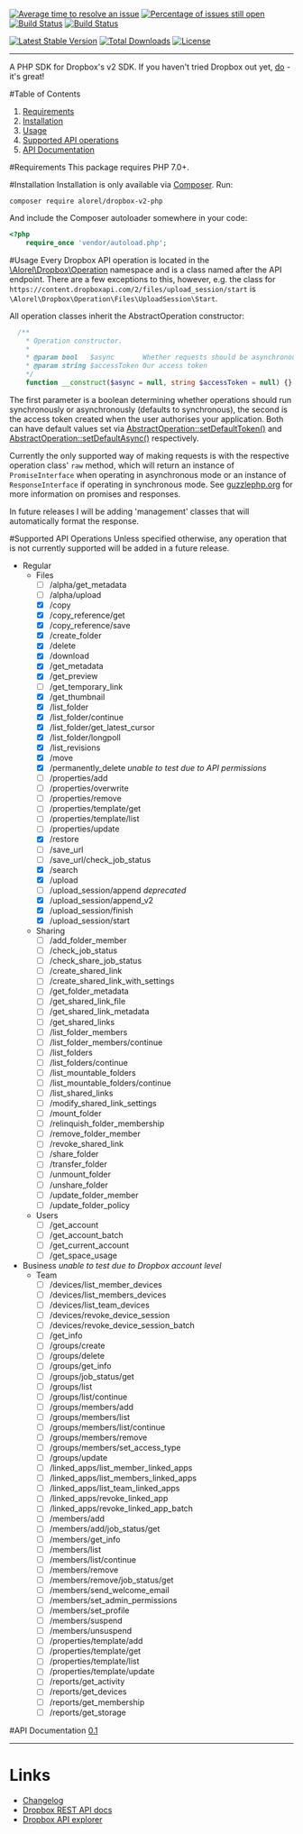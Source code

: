 [![Average time to resolve an issue](http://isitmaintained.com/badge/resolution/Alorel/dropbox-v2-php.svg)](http://isitmaintained.com/project/Alorel/dropbox-v2-php "Average time to resolve an issue")
[![Percentage of issues still open](http://isitmaintained.com/badge/open/Alorel/dropbox-v2-php.svg)](http://isitmaintained.com/project/Alorel/dropbox-v2-php "Percentage of issues still open")
[![Build Status](https://travis-ci.org/Alorel/dropbox-v2-php?branch=master)](https://travis-ci.org/Alorel/dropbox-v2-php)
[![Build Status](https://coveralls.io/repos/github/Alorel/dropbox-v2-php/badge.svg?branch=master)](https://coveralls.io/github/Alorel/dropbox-v2-php?branch=master)

[![Latest Stable Version](https://poser.pugx.org/alorel/dropbox-v2-php/v/stable)](https://packagist.org/packages/alorel/dropbox-v2-php)
[![Total Downloads](https://poser.pugx.org/alorel/dropbox-v2-php/downloads)](https://packagist.org/packages/alorel/dropbox-v2-php)
[![License](https://poser.pugx.org/alorel/dropbox-v2-php/license)](https://packagist.org/packages/alorel/dropbox-v2-php)

----------

A PHP SDK for Dropbox's v2 SDK. If you haven't tried Dropbox out yet, [do](https://db.tt/u56WHf8q "referral link") - it's great!

#Table of Contents

 1. [Requirements](#requirements)
 2. [Installation](#installation)
 3. [Usage](#usage)
 4. [Supported API operations](#supported-api-operations)
 5. [API Documentation](#api-documentation)

#Requirements
This package requires PHP 7.0+.

#Installation
Installation is only available via [Composer](https://getcomposer.org/). Run:

    composer require alorel/dropbox-v2-php
And include the Composer autoloader somewhere in your code:
```php
<?php
    require_once 'vendor/autoload.php';
```

#Usage
Every Dropbox API operation is located in the [\Alorel\Dropbox\Operation](https://cdn.rawgit.com/Alorel/dropbox-v2-php/0.1/docs/master/Alorel/Dropbox/Operation.html) namespace and is a class named after the API endpoint. There are a few exceptions to this, however, e.g. the class for `https://content.dropboxapi.com/2/files/upload_session/start` is `\Alorel\Dropbox\Operation\Files\UploadSession\Start`. 

All operation classes inherit the AbstractOperation constructor:
```php
  /**
    * Operation constructor.
    *
    * @param bool   $async       Whether requests should be asynchronous
    * @param string $accessToken Our access token
    */
    function __construct($async = null, string $accessToken = null) {}
```
The first parameter is a boolean determining whether operations should run synchronously or asynchronously (defaults to synchronous), the second is the access token created when the user authorises your application. Both can have default values set via [AbstractOperation::setDefaultToken()](https://cdn.rawgit.com/Alorel/dropbox-v2-php/0.1/docs/master/Alorel/Dropbox/Operation/AbstractOperation.html#method_setDefaultToken) and [AbstractOperation::setDefaultAsync()](https://cdn.rawgit.com/Alorel/dropbox-v2-php/0.1/docs/master/Alorel/Dropbox/Operation/AbstractOperation.html#method_setDefaultAsync) respectively.

Currently the only supported way of making requests is with the respective operation class' `raw` method, which will return an instance of `PromiseInterface` when operating in asynchronous mode or an instance of `ResponseInterface` if operating in synchronous mode. See [guzzlephp.org](http://guzzlephp.org/) for more information on promises and responses.

In future releases I will be adding 'management' classes that will automatically format the response.

#Supported API Operations
Unless specified otherwise, any operation that is not currently supported will be added in a future release.

 - Regular
    - Files
        - [ ] /alpha/get_metadata
        - [ ] /alpha/upload
        - [x] /copy
        - [x] /copy_reference/get
        - [x] /copy_reference/save
        - [x] /create_folder
        - [x] /delete
        - [x] /download
        - [x] /get_metadata
        - [x] /get_preview
        - [ ] /get_temporary_link
        - [x] /get_thumbnail
        - [x] /list_folder
        - [x] /list_folder/continue
        - [x] /list_folder/get_latest_cursor
        - [x] /list_folder/longpoll
        - [x] /list_revisions
        - [x] /move
        - [x] /permanently_delete *unable to test due to API permissions*
        - [ ] /properties/add
        - [ ] /properties/overwrite
        - [ ] /properties/remove
        - [ ] /properties/template/get
        - [ ] /properties/template/list
        - [ ] /properties/update
        - [x] /restore
        - [ ] /save_url
        - [ ] /save_url/check_job_status
        - [x] /search
        - [x] /upload
        - [ ] /upload_session/append *deprecated*
        - [x] /upload_session/append_v2
        - [x] /upload_session/finish
        - [x] /upload_session/start
    - Sharing
        - [ ] /add_folder_member
        - [ ] /check_job_status
        - [ ] /check_share_job_status
        - [ ] /create_shared_link
        - [ ] /create_shared_link_with_settings
        - [ ] /get_folder_metadata
        - [ ] /get_shared_link_file
        - [ ] /get_shared_link_metadata
        - [ ] /get_shared_links
        - [ ] /list_folder_members
        - [ ] /list_folder_members/continue
        - [ ] /list_folders
        - [ ] /list_folders/continue
        - [ ] /list_mountable_folders
        - [ ] /list_mountable_folders/continue
        - [ ] /list_shared_links
        - [ ] /modify_shared_link_settings
        - [ ] /mount_folder
        - [ ] /relinquish_folder_membership
        - [ ] /remove_folder_member
        - [ ] /revoke_shared_link
        - [ ] /share_folder
        - [ ] /transfer_folder
        - [ ] /unmount_folder
        - [ ] /unshare_folder
        - [ ] /update_folder_member
        - [ ] /update_folder_policy
    - Users
        - [ ] /get_account
        - [ ] /get_account_batch
        - [ ] /get_current_account
        - [ ] /get_space_usage
 - Business *unable to test due to Dropbox account level*
    - Team
        - [ ] /devices/list_member_devices
        - [ ] /devices/list_members_devices
        - [ ] /devices/list_team_devices
        - [ ] /devices/revoke_device_session
        - [ ] /devices/revoke_device_session_batch
        - [ ] /get_info
        - [ ] /groups/create
        - [ ] /groups/delete
        - [ ] /groups/get_info
        - [ ] /groups/job_status/get
        - [ ] /groups/list
        - [ ] /groups/list/continue
        - [ ] /groups/members/add
        - [ ] /groups/members/list
        - [ ] /groups/members/list/continue
        - [ ] /groups/members/remove
        - [ ] /groups/members/set_access_type
        - [ ] /groups/update
        - [ ] /linked_apps/list_member_linked_apps
        - [ ] /linked_apps/list_members_linked_apps
        - [ ] /linked_apps/list_team_linked_apps
        - [ ] /linked_apps/revoke_linked_app
        - [ ] /linked_apps/revoke_linked_app_batch
        - [ ] /members/add
        - [ ] /members/add/job_status/get
        - [ ] /members/get_info
        - [ ] /members/list
        - [ ] /members/list/continue
        - [ ] /members/remove
        - [ ] /members/remove/job_status/get
        - [ ] /members/send_welcome_email
        - [ ] /members/set_admin_permissions
        - [ ] /members/set_profile
        - [ ] /members/suspend
        - [ ] /members/unsuspend
        - [ ] /properties/template/add
        - [ ] /properties/template/get
        - [ ] /properties/template/list
        - [ ] /properties/template/update
        - [ ] /reports/get_activity
        - [ ] /reports/get_devices
        - [ ] /reports/get_membership
        - [ ] /reports/get_storage

#API Documentation
[0.1](https://cdn.rawgit.com/Alorel/dropbox-v2-php/0.1/docs/master/index.html)

----------

# Links
 - [Changelog](https://github.com/Alorel/dropbox-v2-php/releases)
 - [Dropbox REST API docs](https://www.dropbox.com/developers/documentation/http/documentation)
 - [Dropbox API explorer](https://dropbox.github.io/dropbox-api-v2-explorer)